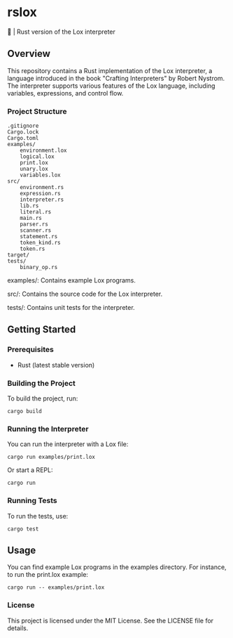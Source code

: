 # rslox
👻 | Rust version of the Lox interpreter

## Overview
This repository contains a Rust implementation of the Lox interpreter, a language introduced in the book "Crafting Interpreters" by Robert Nystrom. The interpreter supports various features of the Lox language, including variables, expressions, and control flow.

### Project Structure
```
.gitignore
Cargo.lock
Cargo.toml
examples/
    environment.lox
    logical.lox
    print.lox
    unary.lox
    variables.lox
src/
    environment.rs
    expression.rs
    interpreter.rs
    lib.rs
    literal.rs
    main.rs
    parser.rs
    scanner.rs
    statement.rs
    token_kind.rs
    token.rs
target/
tests/
    binary_op.rs
```

examples/: Contains example Lox programs.

src/: Contains the source code for the Lox interpreter.

tests/: Contains unit tests for the interpreter.

## Getting Started

### Prerequisites
* Rust (latest stable version)

### Building the Project
To build the project, run:
```
cargo build
```

### Running the Interpreter
You can run the interpreter with a Lox file:
```
cargo run examples/print.lox
```

Or start a REPL:
```
cargo run
```
### Running Tests
To run the tests, use:
```
cargo test
```

## Usage
You can find example Lox programs in the examples directory. For instance, to run the print.lox example:

```
cargo run -- examples/print.lox
```

### License
This project is licensed under the MIT License. See the LICENSE file for details.